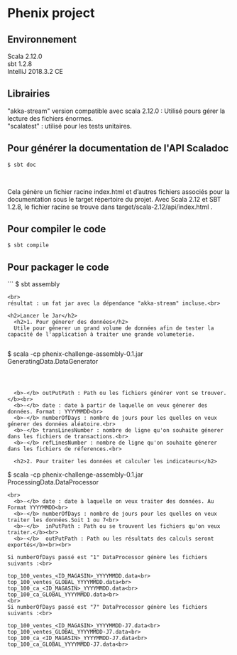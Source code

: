 <h1>Phenix project</h1>

<h2>Environnement</h2>
Scala 2.12.0<br>
sbt 1.2.8<br>
IntelliJ 2018.3.2 CE<br>

<h2>Librairies</h2>
"akka-stream" version compatible avec scala 2.12.0 : Utilisé pours gérer la lecture des fichiers énormes.<br>
"scalatest" : utilisé pour les tests unitaires.<br>



<h2>Pour générer la documentation de l'API Scaladoc</h2>

  ```
  $ sbt doc
  
```
<br>

Cela génère un fichier racine index.html et d’autres fichiers associés pour la documentation sous le target répertoire du projet. Avec Scala 2.12 et SBT 1.2.8, le fichier racine se trouve dans target/scala-2.12/api/index.html .
<h2>Pour compiler le code</h2>

  ```
  $ sbt compile
  
```
<h2>Pour packager le code</h2>
  ```
  $ sbt assembly
  
```
<br>
résultat : un fat jar avec la dépendance "akka-stream" incluse.<br>

<h2>Lancer le Jar</h2>
  <h2>1. Pour génerer des données</h2>
  Utile pour génerer un grand volume de données afin de tester la capacité de l'application à traiter une grande volumeterie.
  
  ```
$ scala -cp phenix-challenge-assembly-0.1.jar GeneratingData.DataGenerator <outPutPath> <date> <numberOfDays> <transLinesNumber> <refLinesNumber> 

```



  <b>-</b> outPutPath : Path ou les fichiers générer vont se trouver.</b><br>
  <b>-</b> date : date à partir de laquelle on veux génerer des données. Format : YYYYMMDD<br>
  <b>-</b> numberOfDays : nombre de jours pour les quelles on veux génerer des données aléatoire.<br> 
  <b>-</b> transLinesNumber : nombre de ligne qu'on souhaite génerer dans les fichiers de transactions.<br>
  <b>-</b> refLinesNumber : nombre de ligne qu'on souhaite génerer dans les fichiers de réferences.<br>

  <h2>2. Pour traiter les données et calculer les indicateurs</h2>

  ```
$ scala -cp phenix-challenge-assembly-0.1.jar ProcessingData.DataProcessor <date> <numberOfDays> <inPutPath> <outPutPath>

```
<br>
  <b>-</b> date : date à laquelle on veux traiter des données. Au Format YYYYMMDD<br>
  <b>-</b> numberOfDays : nombre de jours pour les quelles on veux traiter les données.Soit 1 ou 7<br>
  <b>-</b>  inPutPath : Path ou se trouvent les fichiers qu'on veux traiter.</b><br>
  <b>-</b>  outPutPath : Path ou les résultats des calculs seront exportés</b><br><br>
  
Si numberOfDays passé est "1" DataProcessor génère les fichiers suivants :<br>

top_100_ventes_<ID_MAGASIN>_YYYYMMDD.data<br>
top_100_ventes_GLOBAL_YYYYMMDD.data<br>
top_100_ca_<ID_MAGASIN>_YYYYMMDD.data<br>
top_100_ca_GLOBAL_YYYYMMDD.data<br>
<br>
Si numberOfDays passé est "7" DataProcessor génère les fichiers suivants :<br>

top_100_ventes_<ID_MAGASIN>_YYYYMMDD-J7.data<br>
top_100_ventes_GLOBAL_YYYYMMDD-J7.data<br>
top_100_ca_<ID_MAGASIN>_YYYYMMDD-J7.data<br>
top_100_ca_GLOBAL_YYYYMMDD-J7.data<br>



